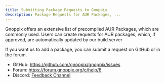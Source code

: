 ```yaml
---
title: Submitting Package Requests to Gnoppix
description: Package Requests for AUR Packages, ...
---
```


Gnoppix offers an extensive list of precompiled AUR Packages, which are commonly used.
Users can create requests for AUR packages, which, if approved, are automatically updated by our build server

If you want us to add a package, you can submit a request on GitHub or in the forum.

- GitHub: https://github.com/gnoppix/gnoppix/issues
- Forum: https://forum.gnoppix.org/c/help/6 
- Discord: [Feedback Channel](https://discord.com/channels/842660631776591872/1122835289174450186)
